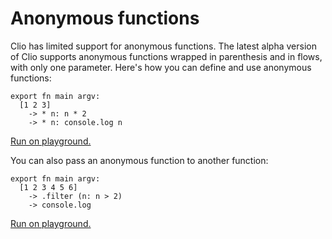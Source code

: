 # Anonymous functions

Clio has limited support for anonymous functions. The latest alpha version of Clio supports anonymous functions wrapped in parenthesis and in flows, with only one parameter. Here's how you can define and use anonymous functions:

```text
export fn main argv:
  [1 2 3]
    -> * n: n * 2
    -> * n: console.log n
```

[Run on playground.](https://clio-playground.pouyae.vercel.app/?code=export%20fn%20main%20argv%3A%0A%20%20%5B1%202%203%5D%0A%20%20%20%20-%3E%20*%20n%3A%20n%20*%202%0A%20%20%20%20-%3E%20*%20n%3A%20console.log%20n)

You can also pass an anonymous function to another function:

```text
export fn main argv:
  [1 2 3 4 5 6]
    -> .filter (n: n > 2)
    -> console.log
```

[Run on playground.](https://clio-playground.pouyae.vercel.app/?code=export%20fn%20main%20argv%3A%0A%20%20%5B1%202%203%204%205%206%5D%0A%20%20%20%20-%3E%20.filter%20%28n%3A%20n%20%3E%202%29%0A%20%20%20%20-%3E%20console.log)

